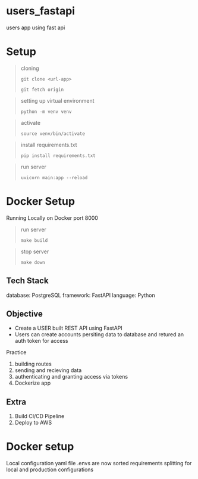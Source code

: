 # users_fastapi

users app using fast api

# Setup

> cloning
>
> `git clone <url-app>`
>
> `git fetch origin`

> setting up virtual environment
>
> `python -m venv venv`

> activate
>
> `source venv/bin/activate`

> install requirements.txt
>
> `pip install requirements.txt`

> run server
>
> `uvicorn main:app --reload`

# Docker Setup

Running Locally on Docker port 8000

> run server
>
> `make build`

> stop server
>
> `make down`

## Tech Stack

database: PostgreSQL framework: FastAPI language: Python

## Objective

- Create a USER built REST API using FastAPI
- Users can create accounts persiting data to database and retured an auth token for access

Practice

1. building routes
2. sending and recieving data
3. authenticating and granting access via tokens
4. Dockerize app

## Extra

1. Build CI/CD Pipeline
2. Deploy to AWS

# Docker setup

Local configuration yaml file
.envs are now sorted
requirements splitting for local and production configurations
